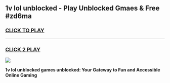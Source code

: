 
## 1v lol unblocked - Play Unblocked Gmaes & Free #zd6ma
<h3>
<a href="https://news.freeplayer.one?title=1v_lol_unblocked&ref=24F">CLICK TO PLAY</a></h3>
<hr>

<h3>
<a href="https://news.freeplayer.one?title=1v_lol_unblocked&ref=24F">CLICK 2 PLAY</a>
  
</h3>

<a href="https://news.freeplayer.one?title=1v_lol_unblocked&ref=24F/"><img src="https://clearcache.store/games.png"></a>


**1v lol unblocked games unblocked: Your Gateway to Fun and Accessible Online Gaming**
